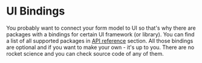 # UI Bindings

You probably want to connect your form model to UI so that's why there are packages with a bindings for certain UI framework (or library).
You can find a list of all supported packages in [API reference](/api/create-lib) section. All those bindings are optional and if you want to make your own - it's up to you. There are no rocket science and you can check source code of any of them.
